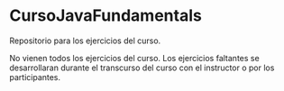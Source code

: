 # CursoJavaFundamentals
Repositorio para los ejercicios del curso.

No vienen todos los ejercicios del curso. Los ejercicios faltantes
se desarrollaran durante el transcurso del curso con el instructor
o por los participantes.
